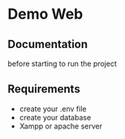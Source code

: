 # Demo Web


## Documentation

before starting to run the project


## Requirements

- create your .env file 
- create your database
- Xampp or apache server

